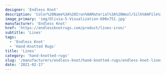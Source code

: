 ```yaml
---
designer: 'Endless Knot'
description: 'Color%20Name%3A%20Iron%0AMaterial%3A%20Wool/Silk%0APile%3A%20CutStyle%3A%20Abstract%2C%20Modern%2C%20New%20Arrivals'
image_primary: 'img/Olivia-5-Visualization-600x751.jpg'
manufacturer: 'Endless Knot'
href: 'https://endlessknotrugs.com/product/lines-iron/'
subtitle: 'Lines'
tags:
  - 'Endless Knot'
  - 'Hand-Knotted Rugs'
title: 'Lines'
category: 'hand-knotted-rugs'
slug: '/manufacturers/endless-knot/hand-knotted-rugs/endless-knot-lines'
date: '2021-02-17'
---
```

